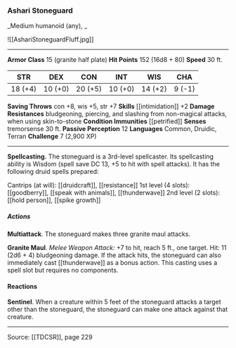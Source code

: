 ### Ashari Stoneguard
_Medium humanoid (any), _

![[AshariStoneguardFluff.jpg]]




---

**Armor Class** 15 (granite half plate)
**Hit Points** 152 (16d8 + 80)
**Speed** 30 ft.

| STR     | DEX     | CON     | INT     | WIS     | CHA     |
|---------|---------|---------|---------|---------|---------|
| 18 (+4) | 10 (+0) | 20 (+5) | 10 (+0) | 14 (+2) | 9 (-1) |

**Saving Throws** con +8, wis +5, str +7
**Skills** [[intimidation]] +2
**Damage Resistances** bludgeoning, piercing, and slashing from non-magical attacks, when using skin-to-stone
**Condition Immunities** [[petrified]]
**Senses** tremorsense 30 ft.
**Passive Perception** 12
**Languages** Common, Druidic, Terran
**Challenge** 7 (2,900 XP)

---

**Spellcasting.** The stoneguard is a 3rd-level spellcaster. Its spellcasting ability is Wisdom (spell save DC 13, +5 to hit with spell attacks). It has the following druid spells prepared:

Cantrips (at will): [[druidcraft]], [[resistance]]
1st level (4 slots): [[goodberry]], [[speak with animals]], [[thunderwave]]
2nd level (2 slots): [[hold person]], [[spike growth]]

##### Actions
**Multiattack**. The stoneguard makes three granite maul attacks.

**Granite Maul**. _Melee Weapon Attack:_ +7 to hit, reach 5 ft., one target. Hit: 11 (2d6 + 4) bludgeoning damage. If the attack hits, the stoneguard can also immediately cast [[thunderwave]] as a bonus action. This casting uses a spell slot but requires no components.

#### Reactions
**Sentinel**. When a creature within 5 feet of the stoneguard attacks a target other than the stoneguard, the stoneguard can make one attack against that creature.


---

Source: [[TDCSR]], page 229